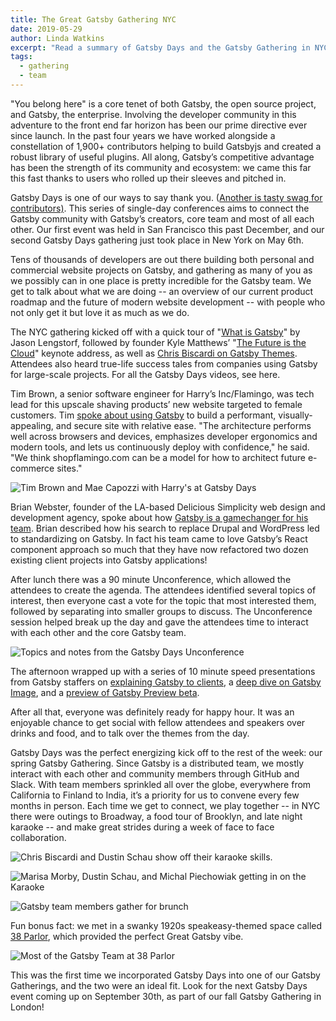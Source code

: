 ```yaml
---
title: The Great Gatsby Gathering NYC
date: 2019-05-29
author: Linda Watkins
excerpt: "Read a summary of Gatsby Days and the Gatsby Gathering in NYC, including links to talks by Gatsby co-founder Kyle Mathews and other team members"
tags:
  - gathering
  - team
---
```


"You belong here" is a core tenet of both Gatsby, the open source project, and Gatsby, the enterprise. Involving the developer community in this adventure to the front end far horizon has been our prime directive ever since launch. In the past four years we have worked alongside a constellation of 1,900+ contributors helping to build Gatsbyjs and created a robust library of useful plugins. All along, Gatsby’s competitive advantage has been the strength of its community and ecosystem: we came this far this fast thanks to users who rolled up their sleeves and pitched in.

Gatsby Days is one of our ways to say thank you. ([Another is tasty swag for contributors)](https://www.gatsbyjs.org/contributing/contributor-swag/). This series of single-day conferences aims to connect the Gatsby community with Gatsby’s creators, core team and most of all each other. Our first event was held in San Francisco this past December, and our second Gatsby Days gathering just took place in New York on May 6th.

Tens of thousands of developers are out there building both personal and commercial website projects on Gatsby, and gathering as many of you as we possibly can in one place is pretty incredible for the Gatsby team. We get to talk about what we are doing -- an overview of our current product roadmap and the future of modern website development -- with people who not only get it but love it as much as we do.

The NYC gathering kicked off with a quick tour of "[What is Gatsby](https://www.gatsbyjs.com/gatsby-days-NYC-jason)" by Jason Lengstorf, followed by founder Kyle Matthews’ "[The Future is the Cloud](https://www.gatsbyjs.com/gatsby-days-NYC-keynote-kyle)" keynote address, as well as [Chris Biscardi on Gatsby Themes](https://www.gatsbyjs.com/gatsby-days-NYC-themes). Attendees also heard true-life success tales from companies using Gatsby for large-scale projects. For all the Gatsby Days videos, see here.

Tim Brown, a senior software engineer for Harry’s Inc/Flamingo, was tech lead for this upscale shaving products’ new website targeted to female customers. Tim [spoke about using Gatsby](https://www.gatsbyjs.com/gatsby-days-NYC-flamingo) to build a performant, visually-appealing, and secure site with relative ease. "The architecture performs well across browsers and devices, emphasizes developer ergonomics and modern tools, and lets us continuously deploy with confidence," he said. "We think shopflamingo.com can be a model for how to architect future e-commerce sites."

![Tim Brown and Mae Capozzi with Harry's at Gatsby Days](./images/harrys.jpg)

Brian Webster, founder of the LA-based Delicious Simplicity web design and development agency, spoke about how [Gatsby is a gamechanger for his team](https://www.gatsbyjs.com/gatsby-days-NYC-delicious-simplicity). Brian described how his search to replace Drupal and WordPress led to standardizing on Gatsby. In fact his team came to love Gatsby’s React component approach so much that they have now refactored two dozen existing client projects into Gatsby applications!

After lunch there was a 90 minute Unconference, which allowed the attendees to create the agenda. The attendees identified several topics of interest, then everyone cast a vote for the topic that most interested them, followed by separating into smaller groups to discuss. The Unconference session helped break up the day and gave the attendees time to interact with each other and the core Gatsby team.

![Topics and notes from the Gatsby Days Unconference](./images/unconference.jpg)

The afternoon wrapped up with a series of 10 minute speed presentations from Gatsby staffers on [explaining Gatsby to clients](https://www.gatsbyjs.com/gatsby-days-NYC-clients), a [deep dive on Gatsby Image](https://www.gatsbyjs.com/gatsby-days-NYC-images), and a [preview of Gatsby Preview beta](https://www.gatsbyjs.com/gatsby-days-NYC-preview).

After all that, everyone was definitely ready for happy hour. It was an enjoyable chance to get social with fellow attendees and speakers over drinks and food, and to talk over the themes from the day.

Gatsby Days was the perfect energizing kick off to the rest of the week: our spring Gatsby Gathering. Since Gatsby is a distributed team, we mostly interact with each other and community members through GitHub and Slack. With team members sprinkled all over the globe, everywhere from California to Finland to India, it’s a priority for us to convene every few months in person. Each time we get to connect, we play together -- in NYC there were outings to Broadway, a food tour of Brooklyn, and late night karaoke -- and make great strides during a week of face to face collaboration.

![Chris Biscardi and Dustin Schau show off their karaoke skills.](./images/chris-dustin.jpg)

![Marisa Morby, Dustin Schau, and Michal Piechowiak getting in on the Karaoke](./images/marisa-dustin-michal.jpg)

![Gatsby team members gather for brunch](./images/lunch.jpg)

Fun bonus fact: we met in a swanky 1920s speakeasy-themed space called [38 Parlor](https://liquidspace.com/us/ny/new-york/38-parlor), which provided the perfect Great Gatsby vibe.

![Most of the Gatsby Team at 38 Parlor](./images/team.jpg)

This was the first time we incorporated Gatsby Days into one of our Gatsby Gatherings, and the two were an ideal fit. Look for the next Gatsby Days event coming up on September 30th, as part of our fall Gatsby Gathering in London!

